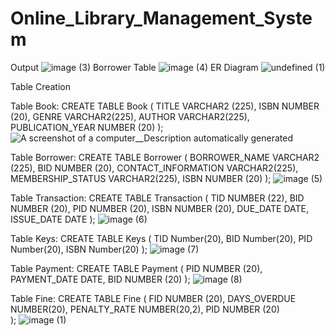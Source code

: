 # Online_Library_Management_System
Output
![image (3)](https://github.com/user-attachments/assets/dca9cb3c-2503-4b07-8886-a12325dd78e3)
Borrower Table
![image (4)](https://github.com/user-attachments/assets/8ae8d43e-4180-417f-843e-9768fb485c59)
ER Diagram
![undefined (1)](https://github.com/user-attachments/assets/6b8fcf03-d57c-4708-8d4f-1a3f3878d1ab)

Table Creation 

Table Book: 
CREATE TABLE Book ( 
TITLE VARCHAR2 (225), 
ISBN NUMBER (20), 
GENRE VARCHAR2(225), 
AUTHOR VARCHAR2(225), 
PUBLICATION_YEAR NUMBER (20) 
); 
![A screenshot of a computer__Description automatically generated](https://github.com/user-attachments/assets/257f341a-8060-4a73-a006-c0d8bd00a6fd)

Table Borrower:
CREATE TABLE Borrower (
BORROWER_NAME VARCHAR2 (225),
BID NUMBER (20),
CONTACT_INFORMATION VARCHAR2(225),
MEMBERSHIP_STATUS VARCHAR2(225),
ISBN NUMBER (20)
);
![image (5)](https://github.com/user-attachments/assets/3e184139-4329-47a0-8d19-f895e4bfcd71)

Table Transaction:
CREATE TABLE Transaction (
TID NUMBER (22),
BID NUMBER (20),
PID NUMBER (20),
ISBN NUMBER (20),
DUE_DATE DATE,
ISSUE_DATE DATE
);
![image (6)](https://github.com/user-attachments/assets/0cdd383c-42fc-4ba5-b065-be618972810f)

Table Keys:
CREATE TABLE Keys (
TID Number(20),
BID Number(20),
PID  Number(20),
ISBN Number(20)
); 
![image (7)](https://github.com/user-attachments/assets/7b32f3e8-934c-4268-b0c8-a26406ed924e)

Table Payment:
CREATE TABLE Payment (
PID NUMBER (20),
PAYMENT_DATE DATE,
BID NUMBER (20)
);
![image (8)](https://github.com/user-attachments/assets/01e9170b-729f-4128-8bea-585381fc43e7)

Table Fine:
CREATE TABLE Fine (
FID NUMBER (20),
DAYS_OVERDUE NUMBER(20),
PENALTY_RATE NUMBER(20,2),
PID NUMBER (20)     
);
![image (1)](https://github.com/user-attachments/assets/f329fc68-bfba-4331-99cf-592485f416ed)




